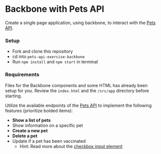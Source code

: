 # Backbone with Pets API

Create a single page application, using backbone, to interact with the [Pets API](https://github.com/AdaGold/pets_api).


### Setup
- Fork and clone this repository
- cd into `pets-api-exercise-backbone`
- Run `npm install` and `npm start` in terminal


### Requirements

Files for the Backbone components and some HTML has already been setup for you. Review the `index.html` and the `/src/app` directory before starting.


Utilize the available endpoints of the [Pets API](https://github.com/AdaGold/pets_api) to implement the following features (prioritize bolded items):

- **Show a list of pets**
- Show information on a specific pet
- **Create a new pet**
- **Delete a pet**
- Update if a pet has been vaccinated
  - Hint: Read more about the [checkbox input element ](https://stackoverflow.com/questions/7851868/whats-the-proper-value-for-a-checked-attribute-of-an-html-checkbox)
